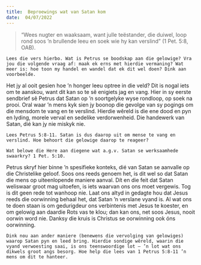 ```yaml
---
title:  Beproewings wat van Satan kom
date:  04/07/2022
---
```


> <p></p>
> “Wees nugter en waaksaam, want julle teëstander, die duiwel, loop rond soos ’n brullende leeu en soek wie hy kan verslind” (1 Pet. 5:8, OAB).

`Lees die vers hierbo. Wat is Petrus se boodskap aan die gelowige? Vra jou die volgende vraag af: maak ek erns met hierdie vermaning? Wat meer is: hoe toon my handel en wandel dat ek dit wel doen? Dink aan voorbeelde.`

Het jy al ooit gesien hoe ’n honger leeu optree in die veld? Dit is nogal iets om te aanskou, want dit kan so te sê enigiets jag en vang. Hier in sy eerste sendbrief sê Petrus dat Satan op ’n soortgelyke wyse rondloop, op soek na prooi. Oral waar ’n mens kyk sien jy boonop die gevolge van sy pogings om die mensdom te vang en te verslind. Hierdie wêreld is die ene dood en pyn en lyding, morele verval en sedelike verdorwenheid. Die handewerk van Satan, dié kan jy nie miskyk nie.

`Lees Petrus 5:8-11. Satan is dus daarop uit om mense te vang en verslind. Hoe behoort die gelowige daarop te reageer?`

`Wat belowe die Here aan diegene wat a.g.v. Satan se werksaamhede swaarkry? 1 Pet. 5:10.`

Petrus skryf hier binne ’n spesifieke konteks, dié van Satan se aanvalle op die Christelike geloof. Soos ons reeds genoem het, is dit wel so dat Satan die mens op uiteenlopende maniere aanval. Dít en die feit dat Satan weliswaar groot mag uitoefen, is iets waarvan ons ons moet vergewis. Tog is dit geen rede tot wanhoop nie. Laat ons altyd in gedagte hou dat Jesus reeds die oorwinning behaal het, dat Satan ’n verslane vyand is. Al wat ons te doen staan is om gedurigdeur ons verbintenis met Jesus te koester, en om gelowig aan daardie Rots vas te klou; dan kan ons, net soos Jesus, nooit oorwin word nie. Danksy die kruis is Christus se oorwinning ook óns oorwinning.

`Dink nou aan ander maniere (benewens die vervolging van gelowiges) waarop Satan pyn en leed bring. Hierdie sondige wêreld, waarin die vyand verwoesting saai, is ons teenswoordige lot – ’n lot wat ons dikwels groot angs besorg. Hoe help die lees van 1 Petrus 5:8-11 ’n mens om dit te hanteer.`